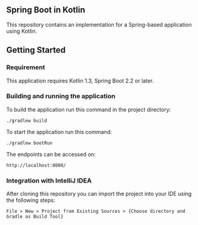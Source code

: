 ## Spring Boot in Kotlin

This repository contains an implementation for a Spring-based application using Kotlin.

## Getting Started

### Requirement

This application requires Kotlin 1.3, Spring Boot 2.2 or later.

### Building and running the application

To build the application run this command in the project directory:
```
./gradlew build
```
To start the application run this command:
```
./gradlew bootRun
```
The endpoints can be accessed on:
```
http://localhost:8080/
```

### Integration with IntelliJ IDEA

After cloning this repository you can import the project into your IDE using the following steps:
```
File > New > Project from Existing Sources > {Choose directory and Gradle as Build Tool}
```
